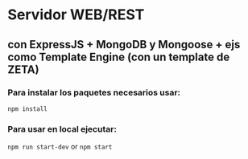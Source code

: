 # Servidor WEB/REST

##  con ExpressJS + MongoDB y Mongoose + ejs como Template Engine (con un template de ZETA)

### Para instalar los paquetes necesarios usar:

``` npm install ```

### Para usar en local ejecutar:

``` npm run start-dev ``` or ``` npm start ```